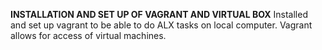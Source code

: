 **INSTALLATION AND SET UP OF VAGRANT AND VIRTUAL BOX**
  Installed and set up vagrant to be able to do ALX tasks on local computer.
  Vagrant allows for access of virtual machines.
